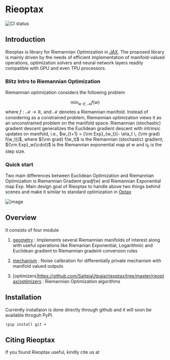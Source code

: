 # Rieoptax

![CI status](https://github.com/saitejautpala/rieoptax/workflows/tests/badge.svg)

## Introduction

Rieoptax is library for Riemannian Optimization in [JAX](https://github.com/google/jax).  The proposed library is mainly driven by the needs of efficient implementation of manifold-valued operations, optimization solvers and neural network layers readily compatible with GPU and even TPU processors.

### Blitz Intro to Riemannian Optimization


Riemannian optimization  considers the following problem

$$\min_{w \in \mathcal{M}} f(w)$$ where $f : \mathcal{M} \rightarrow \mathbb{R}$, and $\mathcal{M}$ denotes a Riemannian manifold. 
Instead of considering  as a constrained problem, Riemannian optimization views it as an unconstrained problem on the manifold space. Riemannian (stochastic) gradient descent generalizes the Euclidean gradient descent with intrinsic updates on manifold, i.e., $w_{t+1} = {\rm Exp}_{w_t}(- \eta_t \, {\rm grad} f(w_t))$, where ${\rm grad} f(w_t)$ is the Riemannian (stochastic) gradient, ${\rm Exp}_w(\cdot)$ is the Riemannian exponential map at $w$ and $\eta_t$ is the step size. 

### Quick start
 
Two main differences between Euclidean Optimization and Riemannian Optimization is Riemannian Gradient $\text{grad} f(w)$ and Riemannian Exponential map $\text{Exp}$. Main design goal of Rieoptax to handle above two things behind scenes and make it similar to standard optimization in [Optax](https://github.com/deepmind/optax)

![image](https://user-images.githubusercontent.com/73220310/194949472-6450893c-662d-4ca2-9180-d41d7c17778e.png)

## Overview

It consists of four module

1) [geometry](https://github.com/SaitejaUtpala/rieoptax/tree/master/rieoptax/geometry) : Implements several Riemannian manifolds of interest along with useful operations like Riemanian Exponential, Logarithmic and Euclidean gradient to Riemannian gradeint conversion rules

2) [mechanism](https://github.com/SaitejaUtpala/rieoptax/tree/master/rieoptax/mechanism) : Noise calibration for differentially private mechanism with manifold valued outputs

3) [optimizers]https://github.com/SaitejaUtpala/rieoptax/tree/master/rieoptax/optimizers : Riemannian Optimization algorithms

## Installation

Currently installaion is done directly through github and it will soon be available throguh PyPI.


```
!pip install git + 
```


## Citing Rieoptax
If you found Rieoptax useful, kindly cite us at 

[DeepMind JAX Ecosystem]: https://deepmind.com/blog/article/using-jax-to-accelerate-our-research "DeepMind JAX Ecosystem"
[DeepMind JAX Ecosystem citation]: https://github.com/deepmind/jax/blob/main/deepmind2020jax.txt "Citation"

